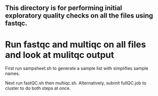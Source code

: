 ## This directory is for performing initial exploratory quality checks on all the files using fastqc.
# Run fastqc and multiqc on all files and look at mulitqc output

First run sampsheet.sh to generate a sample list with simplifies sample names.

Next run fastQC.sh then multiqc.sh. Alternatively, submit fullQC.job to cluster to do both steps at once.